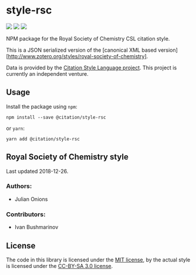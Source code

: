# style-rsc

[![](https://flat.badgen.net/npm/v/@citation/style-rsc)](https://npmjs.org/package/@citation/style-rsc)
[![](https://flat.badgen.net/badge/license/MIT/blue)][mit]
[![](https://flat.badgen.net/badge/license/CC-BY-SA/blue)][cc-by-sa-3.0]

NPM package for the Royal Society of Chemistry CSL citation style.

This is a JSON serialized version of the [canonical XML based version][http://www.zotero.org/styles/royal-society-of-chemistry].

Data is provided by the [Citation Style Language project](https://citationstyles.org).
This project is currently an independent venture.

## Usage
Install the package using `npm`:

```shell
npm install --save @citation/style-rsc
```

or `yarn`:

```shell
yarn add @citation/style-rsc
```

## Royal Society of Chemistry style
Last updated 2018-12-26.

### Authors: 
- Julian Onions

### Contributors: 
- Ivan Bushmarinov

## License
The code in this library is licensed under the [MIT license][mit], by the actual style is licensed under the [CC-BY-SA 3.0 license][cc-by-sa-3.0].

[mit]: https://opensource.org/licenses/MIT
[cc-by-sa-3.0]: https://creativecommons.org/licenses/by-sa/3.0/
